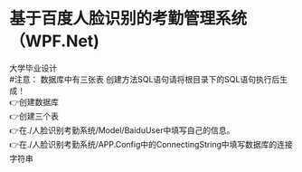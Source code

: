 # 基于百度人脸识别的考勤管理系统（WPF.Net)  

大学毕业设计  
#注意：
数据库中有三张表  创建方法SQL语句请将根目录下的SQL语句执行后生成！  
👉创建数据库  
👉创建三个表  
👉在./人脸识别考勤系统/Model/BaiduUser中填写自己的信息。   
👉在./人脸识别考勤系统/APP.Config中的ConnectingString中填写数据库的连接字符串
